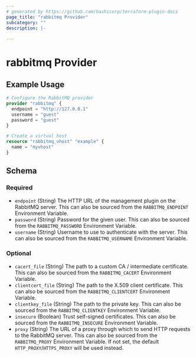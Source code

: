 ```yaml
---
# generated by https://github.com/hashicorp/terraform-plugin-docs
page_title: "rabbitmq Provider"
subcategory: ""
description: |-
  
---
```


# rabbitmq Provider



## Example Usage

```terraform
# Configure the RabbitMQ provider
provider "rabbitmq" {
  endpoint = "http://127.0.0.1"
  username = "guest"
  password = "guest"
}

# Create a virtual host
resource "rabbitmq_vhost" "example" {
  name = "myvhost"
}
```

<!-- schema generated by tfplugindocs -->
## Schema

### Required

- `endpoint` (String) The HTTP URL of the management plugin on the RabbitMQ server. This can also be sourced from the `RABBITMQ_ENDPOINT` Environment Variable.
- `password` (String) Password for the given user. This can also be sourced from the `RABBITMQ_PASSWORD` Environment Variable.
- `username` (String) Username to use to authenticate with the server. This can also be sourced from the `RABBITMQ_USERNAME` Environment Variable.

### Optional

- `cacert_file` (String) The path to a custom CA / intermediate certificate. This can also be sourced from the `RABBITMQ_CACERT` Environment Variable.
- `clientcert_file` (String) The path to the X.509 client certificate. This can also be sourced from the `RABBITMQ_CLIENTCERT` Environment Variable.
- `clientkey_file` (String) The path to the private key. This can also be sourced from the `RABBITMQ_CLIENTKEY` Environment Variable.
- `insecure` (Boolean) Trust self-signed certificates. This can also be sourced from the `RABBITMQ_INSECURE` Environment Variable.
- `proxy` (String) The URL of a proxy through which to send HTTP requests to the RabbitMQ server. This can also be sourced from the `RABBITMQ_PROXY` Environment Variable. If not set, the default `HTTP_PROXY`/`HTTPS_PROXY` will be used instead.
